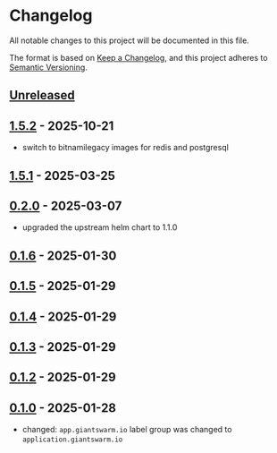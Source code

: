# Changelog

All notable changes to this project will be documented in this file.

The format is based on [Keep a Changelog](https://keepachangelog.com/en/1.0.0/),
and this project adheres to [Semantic Versioning](https://semver.org/spec/v2.0.0.html).

## [Unreleased]

## [1.5.2] - 2025-10-21

- switch to bitnamilegacy images for redis and postgresql

## [1.5.1] - 2025-03-25

## [0.2.0] - 2025-03-07

- upgraded the upstream helm chart to 1.1.0

## [0.1.6] - 2025-01-30

## [0.1.5] - 2025-01-29

## [0.1.4] - 2025-01-29

## [0.1.3] - 2025-01-29

## [0.1.2] - 2025-01-29

## [0.1.0] - 2025-01-28

- changed: `app.giantswarm.io` label group was changed to `application.giantswarm.io`

[Unreleased]: https://github.com/giantswarm/n8n-app/compare/v1.5.2...HEAD
[1.5.2]: https://github.com/giantswarm/n8n-app/compare/v1.5.1...v1.5.2
[1.5.1]: https://github.com/giantswarm/n8n-app/compare/v0.2.0...v1.5.1
[0.2.0]: https://github.com/giantswarm/n8n-app/compare/v0.1.6...v0.2.0
[0.1.6]: https://github.com/giantswarm/n8n-app/compare/v0.1.5...v0.1.6
[0.1.5]: https://github.com/giantswarm/n8n-app/compare/v0.1.4...v0.1.5
[0.1.4]: https://github.com/giantswarm/n8n-app/compare/v0.1.3...v0.1.4
[0.1.3]: https://github.com/giantswarm/n8n-app/compare/v0.1.2...v0.1.3
[0.1.2]: https://github.com/giantswarm/n8n-app/compare/v0.1.0...v0.1.2
[0.1.0]: https://github.com/giantswarm/n8n-app/releases/tag/v0.1.0
